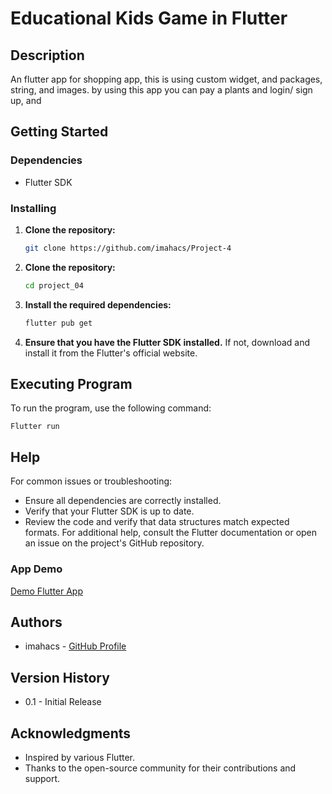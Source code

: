 # Educational Kids Game in Flutter

## Description
An flutter app for shopping app, this is using custom widget, and packages, string, and images. 
by using this app you can pay a plants and login/ sign up, and 

## Getting Started

### Dependencies
- Flutter SDK

### Installing
1. **Clone the repository:**
   ```bash
   git clone https://github.com/imahacs/Project-4
   ```
2. **Clone the repository:**
    ```bash
    cd project_04
     ```
3. **Install the required dependencies:**
    ```bash
    flutter pub get
    ```
4. **Ensure that you have the Flutter SDK installed.** If not, download and install it from the Flutter's official website.

## Executing Program
To run the program, use the following command:

    Flutter run

## Help
For common issues or troubleshooting:

- Ensure all dependencies are correctly installed.
- Verify that your Flutter SDK is up to date.
- Review the code and verify that data structures match expected formats.
For additional help, consult the Flutter documentation or open an issue on the project's GitHub repository.

### App Demo
[Demo Flutter App](assets\gif\project3.gif)



## Authors
- imahacs - [GitHub Profile](https://github.com/imahacs)

## Version History
- 0.1 - Initial Release


## Acknowledgments
- Inspired by various Flutter.
- Thanks to the open-source community for their contributions and support.